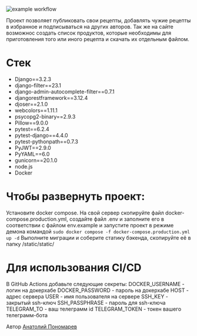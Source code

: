 ![example workflow](https://github.com/Karramb/kittygram_final/actions/workflows/main.yml/badge.svg)

Проект позволяет публиковать свои рецепты, добавлять чужие рецепты в избранное и подписываться на других авторов. Так же на сайте возможнос создать список продуктов, которые необходимы для приготовления того или иного рецепта и скачать их отдельным файлом.

# Стек
- Django==3.2.3
- django-filter==23.1
- django-admin-autocomplete-filter==0.7.1
- djangorestframework==3.12.4
- djoser==2.1.0
- webcolors==1.11.1
- psycopg2-binary==2.9.3
- Pillow==9.0.0
- pytest==6.2.4
- pytest-django==4.4.0
- pytest-pythonpath==0.7.3
- PyJWT==2.9.0
- PyYAML==6.0
- gunicorn==20.1.0
- node.js
- Docker

# Чтобы развернуть проект:
Установите docker compose.
На свой сервер скопируйте файл docker-compose.production.yml, создайте файл .env и заполните его в соответствии с файлом env.example и запустите проект в режиме демона командой ```sudo docker compose -f docker-compose.production.yml up -d```
Выполните миграции и соберите статику бэкенда, скопируйте её в папку  /static/static/

# Для использования CI/CD
В GitHub Actions добавьте следующие секреты:
DOCKER_USERNAME - логин на докерхабе
DOCKER_PASSWORD - пароль на докерхабе
HOST - адрес сервера
USER - имя пользователя на сервере
SSH_KEY - закрытый ssh-ключ
SSH_PASSPHRASE - пароль для ssh-ключа
TELEGRAM_TO - ваш телеграмм id
TELEGRAM_TOKEN - токен вашего телеграмм-бота


Автор [Анатолий Пономарев](https://github.com/Karramb)